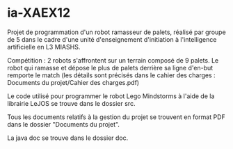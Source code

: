 # ia-XAEX12
 
Projet de programmation d'un robot ramasseur de palets, réalisé par groupe de 5 dans le cadre d'une unité d'enseignement d'initiation à l'intelligence artificielle en L3 MIASHS.

Compétition : 2 robots s'affrontent sur un terrain composé de 9 palets. Le robot qui ramasse et dépose le plus de palets derrière sa ligne d'en-but remporte le match (les détails sont précisés dans le cahier des charges : Documents du projet/Cahier des charges.pdf)
 
Le code utilisé pour programmer le robot Lego Mindstorms à l'aide de la librairie LeJOS se trouve dans le dossier src.

Tous les documents relatifs à la gestion du projet se trouvent en format PDF dans le dossier "Documents du projet".

La java doc se trouve dans le dossier doc.

